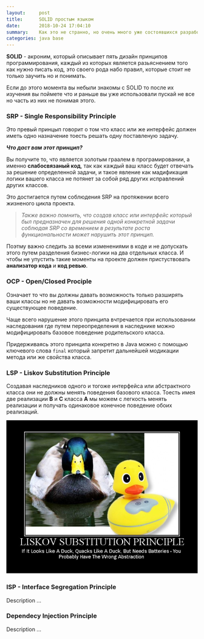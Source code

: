 ```yaml
---
layout:     post
title:      SOLID простым языком
date:       2018-10-24 17:04:10
summary:    Как это не странно, но очень много уже состоявшихся разработчиков в том числе и я в свое время не был знаком с таким термином как SOLID даже правильней сказать акронимом. Тут я попытаюсь максимально просто и в тот же момент максимально информативно вам пояснить что же такое SOLID и почему вам его нужно знать.
categories: java base
---
```


**SOLID** - акроним, который описывает пять дизайн принципов программирования, каждый из которых является разьяснением 
того как нужно писать код, это своего рода набо правил, которые стоит не только заучить но и понимать.

Если до этого момента вы небыли знакомы с SOLID то после их изучения вы поймете что и раньше вы уже использовали 
пускай не все но часть из них не понимая этого.

### SRP - Single Responsibility Principle

Это превый принцып говорит о том что класс или же интерфейс должен иметь одно назначение тоесть решать одну поставленую задачу.

***Что даст вам этот принцип?***

Вы получите то, что является золотым граалем в програмировании, а именно **слабосвязаный код**, так как каждый ваш класс будет отвечать за решение определенной задачи, и такое явление как мадификация логики вашего класса не потянет за собой ряд других исправлений других классов.

Это достигается путем соблюдения SRP на протяжении всего жизненого цикла проекта.

> *Также важно помнить, что создав класс или интерфейс который был предназначен для решения одной конкретной задачи соблюдая SRP со времением в результате роста функциональности может нарушить этот принцип.* 

Поэтму важно следить за всеми изменениями в коде и не допускать этого путем разделения бизнес-логики на два отдельных класса. И чтобы не упустить такие моменты на проекте должен пристуствовать **анализатор кода** и **код ревью**.

### OCP - Open/Closed Prociple

Означает то что вы должны давать возможность только разширять ваши классы но не давать возможности модифицировать его существующее поведение.

Чаще всего нарушение этого принципа вчтречается при использовании наследования где путем переопределения в наследнике можно модифицировать базовое поведение родительского класса.

Придерживаясь этого принципа конкретно в Java можно с помощью ключевого слова `final` который запретит дальнейшей модикации метода или же свойства класса.

### LSP - Liskov Substitution Principle

Создавая наследников одного и тогоже интерфейса или абстрактного класса они не должны менять поведения базового класса. Тоесть имея две реализации **B** и **C** класса **A** мы можем с легкость менять реализации и получать одинаковое конечное поведение обоих реализаций.

![Liskov Principle](/images/2018-10-24/LiskovSubtitutionPrinciple.jpg)

### ISP - Interface Segregation Principle

Description ...

### Dependecy Injection Principle

Description ...